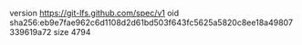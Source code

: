 version https://git-lfs.github.com/spec/v1
oid sha256:eb9e7fae962c6d1108d2d61bd503f643fc5625a5820c8ee18a49807339619a72
size 4794
